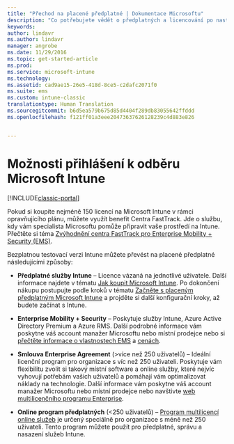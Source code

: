 ```yaml
---
title: "Přechod na placené předplatné | Dokumentace Microsoftu"
description: "Co potřebujete vědět o předplatných a licencování po nastavení bezplatné 30denní zkušební verze Intune."
keywords: 
author: lindavr
ms.author: lindavr
manager: angrobe
ms.date: 11/29/2016
ms.topic: get-started-article
ms.prod: 
ms.service: microsoft-intune
ms.technology: 
ms.assetid: cad9ae15-26e5-418d-8ce5-c2dafc2071f0
ms.suite: ems
ms.custom: intune-classic
translationtype: Human Translation
ms.sourcegitcommit: b6d5ea579b675d85d4404f289db83055642ffddd
ms.openlocfilehash: f121ff01a3eee20473637626128239c4d883e826


---
```


# <a name="ways-to-subscribe-to-microsoft-intune"></a>Možnosti přihlášení k odběru Microsoft Intune

[!INCLUDE[classic-portal](../includes/classic-portal.md)]

Pokud si koupíte nejméně 150 licencí na Microsoft Intune v rámci opravňujícího plánu, můžete využít benefit Centra FastTrack. Jde o službu, kdy vám specialista Microsoftu pomůže připravit vaše prostředí na Intune. Přečtěte si téma [Zvýhodnění centra FastTrack pro Enterprise Mobility + Security (EMS)](https://docs.microsoft.com/enterprise-mobility/Solutions/fasttrack-center-benefit-for-enterprise-mobility-suite-ems).

Bezplatnou testovací verzi Intune můžete převést na placené předplatné následujícími způsoby:

-   **Předplatné služby Intune** – Licence vázaná na jednotlivé uživatele. Další informace najdete v tématu [Jak koupit Microsoft Intune](http://www.microsoft.com/en-us/server-cloud/products/microsoft-intune/Purchasing.aspx). Po dokončení nákupu postupujte podle kroků v tématu [Začněte s placeným předplatným Microsoft Intune](/intune/get-started/start-with-a-paid-subscription-to-microsoft-intune) a projděte si další konfigurační kroky, až budete začínat s Intune.

-   **Enterprise Mobility + Security** – Poskytuje služby Intune, Azure Active Directory Premium a Azure RMS. Další podrobné informace vám poskytne váš account manažer Microsoftu nebo místní prodejce nebo si [přečtěte informace o vlastnostech EMS](https://www.microsoft.com/en-us/server-cloud/enterprise-mobility/overview.aspx) a [cenách](http://www.microsoft.com/en-us/server-cloud/products/enterprise-mobility-suite/Purchasing.aspx).

-   **Smlouva Enterprise Agreement** (&gt;více než 250 uživatelů) – Ideální licenční program pro organizace s víc než 250 uživateli. Poskytuje vám flexibilitu zvolit si takový místní software a online služby, které nejvíc vyhovují potřebám vašich uživatelů a pomáhají vám optimalizovat náklady na technologie. Další informace vám poskytne váš account manažer Microsoftu nebo místní prodejce nebo navštivte [web multilicenčního programu Enterprise](http://www.microsoft.com/licensing/licensing-options/enterprise.aspx).

-   **Online program předplatných** (&lt;250 uživatelů) – [Program multilicencí online služeb](http://www.microsoft.com/licensing/online-services/default.aspx) je určený speciálně pro organizace s méně než 250 uživateli. Tento program můžete použít pro předplatné, správu a nasazení služeb Intune.



<!--HONumber=Dec16_HO2-->



